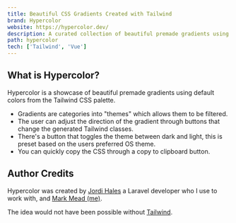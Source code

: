 ```yaml
---
title: Beautiful CSS Gradients Created with Tailwind
brand: Hypercolor
website: https://hypercolor.dev/
description: A curated collection of beautiful premade gradients using default colors from the Tailwind palette as well as a selection of custom color gradients.
path: hypercolor
tech: ['Tailwind', 'Vue']
---
```


## What is Hypercolor?

Hypercolor is a showcase of beautiful premade gradients using default colors from the Tailwind CSS palette.

- Gradients are categories into "themes" which allows them to be filtered.
- The user can adjust the direction of the gradient through buttons that change the generated Tailwind classes.
- There's a button that toggles the theme between dark and light, this is preset based on the users preferred OS theme.
- You can quickly copy the CSS through a copy to clipboard button.

## Author Credits

Hypercolor was created by [Jordi Hales](https://twitter.com/consolelogjordi) a Laravel developer who I use to work with, and [Mark Mead (me)](https://twitter.com/itsmarkmead).

The idea would not have been possible without [Tailwind](https://tailwindcss.com/).

